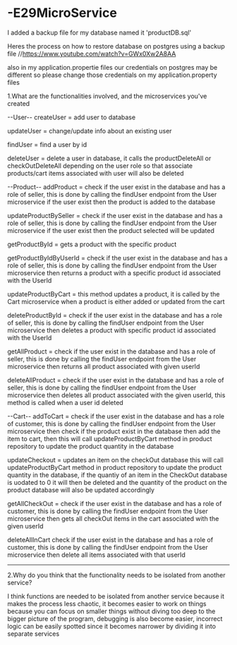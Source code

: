 # -E29MicroService


I added a backup file for my database named it 'productDB.sql'

Heres the process on how to restore database on postgres using a backup file //https://www.youtube.com/watch?v=GWx0Xw2A8AA

also in my application.propertie files our credentials on postgres may be different so please change those credentials on my application.property files


1.What are the functionalities involved, and the microservices you've created

--User--
createUser = add user to database 

updateUser = change/update info about an existing user

findUser  = find a user by id 

deleteUser = delete a user in database, it calls the productDeleteAll or checkOutDeleteAll depending on the user role so that associate products/cart items 
              associated with user will also be deleted

--Product--
addProduct = check if the user exist in the database and has a role of seller, this is done by calling the findUser endpoint from the User microservice
             if the user exist then the product is added to the database
             
updateProductBySeller = check if the user exist in the database and has a role of seller, this is done by calling the findUser endpoint from the User microservice
             if the user exist then the product selected will be updated
             
getProductById = gets a product with the specific product 

getProductByIdByUserId =  check if the user exist in the database and has a role of seller, this is done by calling the findUser endpoint from the User microservice
              then returns a product with a specific product id associated with the UserId
              
updateProductByCart = this method updates a product, it is called by the Cart microservice when a product is either added or updated from the cart

deleteProductById = check if the user exist in the database and has a role of seller, this is done by calling the findUser endpoint from the User microservice
               then deletes a product with specific product id associated with the UserId
 
 getAllProduct = check if the user exist in the database and has a role of seller, this is done by calling the findUser endpoint from the User microservice
                then returns all product associated with given userId
 
 deleteAllProduct  = check if the user exist in the database and has a role of seller, this is done by calling the findUser endpoint from the User microservice
                then deletes all product associated with the given userId, this method is called when a user id deleted
                
 --Cart--
 addToCart = check if the user exist in the database and has a role of customer, this is done by calling the findUser endpoint from the User microservice
             then check if the product exist in the database then add the item to cart, then this will call updateProductByCart method in product repository to
             update the product quantity in the database
             
 updateCheckout = updates an item on the checkOut database this will call updateProductByCart method in product repository to
             update the product quantity in the database, if the quantiy of an item in the CheckOut database is uodated to 0 it will then be deleted and the quantity
             of the product on the product database will also be updated accordingly
 
 getAllCheckOut = check if the user exist in the database and has a role of customer, this is done by calling the findUser endpoint from the User microservice 
            then gets all checkOut items in the cart associated with the given userId
  
  deleteAllInCart check if the user exist in the database and has a role of customer, this is done by calling the findUser endpoint from the User microservice 
            then delete all items associated with that userId
                
----------------------------------------------------------------------------------------------------------------------------------------------------------------

2.Why do you think that the functionality needs to be isolated from another service?

I think functions are needed to be isolated from another service because it makes the process less chaotic,
it becomes easier to work on things because you can focus on smaller things without diving too deep to the bigger picture of the program,
debugging is also become easier, incorrect logic can be easily spotted since it becomes narrower by dividing it into separate services
               
               
    






